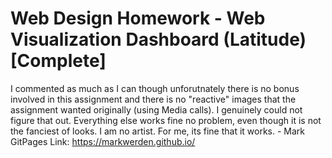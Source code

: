 # Web Design Homework - Web Visualization Dashboard (Latitude) [Complete]
I commented as much as I can though unforutnately there is no bonus involved in this assignment and there is no "reactive" images that the assignment wanted originally (using Media calls). I genuinely could not figure that out. Everything else works fine no problem, even though it is not the fanciest of looks. I am no artist. For me, its fine that it works. - Mark
GitPages Link: https://markwerden.github.io/
